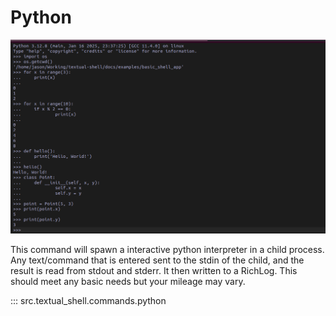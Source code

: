 # Python

![PYTHON_INTERPRETER](../assets/python_interpreter.png)

This command will spawn a interactive python interpreter in a child process. Any text/command that is entered sent to the stdin of the child, and the result is read from stdout and stderr. It then written to a RichLog. This should meet any basic needs but your mileage may vary. 

::: src.textual_shell.commands.python